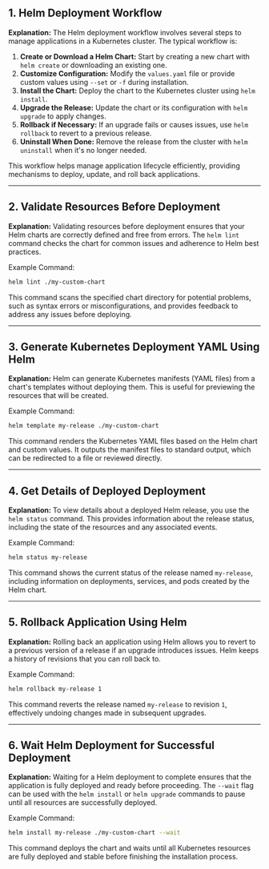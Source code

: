 ## 1. Helm Deployment Workflow

**Explanation:**
The Helm deployment workflow involves several steps to manage applications in a Kubernetes cluster. The typical workflow is:

1. **Create or Download a Helm Chart:** Start by creating a new chart with `helm create` or downloading an existing one.
2. **Customize Configuration:** Modify the `values.yaml` file or provide custom values using `--set` or `-f` during installation.
3. **Install the Chart:** Deploy the chart to the Kubernetes cluster using `helm install`.
4. **Upgrade the Release:** Update the chart or its configuration with `helm upgrade` to apply changes.
5. **Rollback if Necessary:** If an upgrade fails or causes issues, use `helm rollback` to revert to a previous release.
6. **Uninstall When Done:** Remove the release from the cluster with `helm uninstall` when it's no longer needed.

This workflow helps manage application lifecycle efficiently, providing mechanisms to deploy, update, and roll back applications.

---

## 2. Validate Resources Before Deployment

**Explanation:**
Validating resources before deployment ensures that your Helm charts are correctly defined and free from errors. The `helm lint` command checks the chart for common issues and adherence to Helm best practices.

Example Command:
```bash 
helm lint ./my-custom-chart
```

This command scans the specified chart directory for potential problems, such as syntax errors or misconfigurations, and provides feedback to address any issues before deploying.

---

## 3. Generate Kubernetes Deployment YAML Using Helm

**Explanation:**
Helm can generate Kubernetes manifests (YAML files) from a chart's templates without deploying them. This is useful for previewing the resources that will be created.

Example Command:
```bash
helm template my-release ./my-custom-chart
```
This command renders the Kubernetes YAML files based on the Helm chart and custom values. It outputs the manifest files to standard output, which can be redirected to a file or reviewed directly.

---

## 4. Get Details of Deployed Deployment

**Explanation:**
To view details about a deployed Helm release, you use the `helm status` command. This provides information about the release status, including the state of the resources and any associated events.

Example Command:
```bash
helm status my-release
```
This command shows the current status of the release named `my-release`, including information on deployments, services, and pods created by the Helm chart.

---

## 5. Rollback Application Using Helm

**Explanation:**
Rolling back an application using Helm allows you to revert to a previous version of a release if an upgrade introduces issues. Helm keeps a history of revisions that you can roll back to.

Example Command:
```bash
helm rollback my-release 1
```
This command reverts the release named `my-release` to revision `1`, effectively undoing changes made in subsequent upgrades.

---

## 6. Wait Helm Deployment for Successful Deployment

**Explanation:**
Waiting for a Helm deployment to complete ensures that the application is fully deployed and ready before proceeding. The `--wait` flag can be used with the `helm install` or `helm upgrade` commands to pause until all resources are successfully deployed.

Example Command:
```bash
helm install my-release ./my-custom-chart --wait
```
This command deploys the chart and waits until all Kubernetes resources are fully deployed and stable before finishing the installation process.

